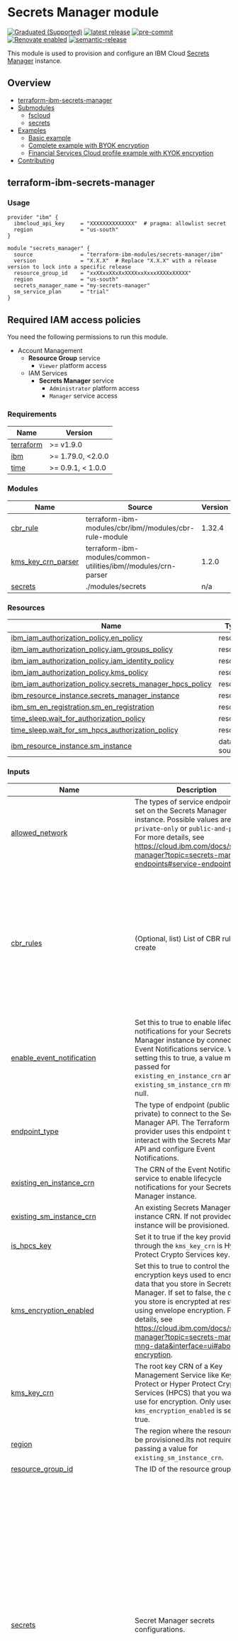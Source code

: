 # Secrets Manager module


[![Graduated (Supported)](https://img.shields.io/badge/Status-Graduated%20(Supported)-brightgreen)](https://terraform-ibm-modules.github.io/documentation/#/badge-status)
[![latest release](https://img.shields.io/github/v/release/terraform-ibm-modules/terraform-ibm-secrets-manager?logo=GitHub&sort=semver)](https://github.com/terraform-ibm-modules/terraform-ibm-secrets-manager/releases/latest)
[![pre-commit](https://img.shields.io/badge/pre--commit-enabled-brightgreen?logo=pre-commit&logoColor=white)](https://github.com/pre-commit/pre-commit)
[![Renovate enabled](https://img.shields.io/badge/renovate-enabled-brightgreen.svg)](https://renovatebot.com/)
[![semantic-release](https://img.shields.io/badge/%20%20%F0%9F%93%A6%F0%9F%9A%80-semantic--release-e10079.svg)](https://github.com/semantic-release/semantic-release)

<!-- Add a description of module(s) in this repo -->
This module is used to provision and configure an IBM Cloud [Secrets Manager](https://cloud.ibm.com/docs/secrets-manager?topic=secrets-manager-getting-started) instance.


<!-- Below content is automatically populated via pre-commit hook -->
<!-- BEGIN OVERVIEW HOOK -->
## Overview
* [terraform-ibm-secrets-manager](#terraform-ibm-secrets-manager)
* [Submodules](./modules)
    * [fscloud](./modules/fscloud)
    * [secrets](./modules/secrets)
* [Examples](./examples)
    * [Basic example](./examples/basic)
    * [Complete example with BYOK encryption](./examples/complete)
    * [Financial Services Cloud profile example with KYOK encryption](./examples/fscloud)
* [Contributing](#contributing)
<!-- END OVERVIEW HOOK -->

## terraform-ibm-secrets-manager

### Usage

```hcl
provider "ibm" {
  ibmcloud_api_key     = "XXXXXXXXXXXXXX"  # pragma: allowlist secret
  region               = "us-south"
}

module "secrets_manager" {
  source               = "terraform-ibm-modules/secrets-manager/ibm"
  version              = "X.X.X"  # Replace "X.X.X" with a release version to lock into a specific release
  resource_group_id    = "xxXXxxXXxXxXXXXxxXxxxXXXXxXXXXX"
  region               = "us-south"
  secrets_manager_name = "my-secrets-manager"
  sm_service_plan      = "trial"
}
```


## Required IAM access policies
You need the following permissions to run this module.

- Account Management
    - **Resource Group** service
        - `Viewer` platform access
    - IAM Services
        - **Secrets Manager** service
            - `Administrator` platform access
            - `Manager` service access


<!-- Below content is automatically populated via pre-commit hook -->
<!-- BEGINNING OF PRE-COMMIT-TERRAFORM DOCS HOOK -->
### Requirements

| Name | Version |
|------|---------|
| <a name="requirement_terraform"></a> [terraform](#requirement\_terraform) | >= v1.9.0 |
| <a name="requirement_ibm"></a> [ibm](#requirement\_ibm) | >= 1.79.0, <2.0.0 |
| <a name="requirement_time"></a> [time](#requirement\_time) | >= 0.9.1, < 1.0.0 |

### Modules

| Name | Source | Version |
|------|--------|---------|
| <a name="module_cbr_rule"></a> [cbr\_rule](#module\_cbr\_rule) | terraform-ibm-modules/cbr/ibm//modules/cbr-rule-module | 1.32.4 |
| <a name="module_kms_key_crn_parser"></a> [kms\_key\_crn\_parser](#module\_kms\_key\_crn\_parser) | terraform-ibm-modules/common-utilities/ibm//modules/crn-parser | 1.2.0 |
| <a name="module_secrets"></a> [secrets](#module\_secrets) | ./modules/secrets | n/a |

### Resources

| Name | Type |
|------|------|
| [ibm_iam_authorization_policy.en_policy](https://registry.terraform.io/providers/IBM-Cloud/ibm/latest/docs/resources/iam_authorization_policy) | resource |
| [ibm_iam_authorization_policy.iam_groups_policy](https://registry.terraform.io/providers/IBM-Cloud/ibm/latest/docs/resources/iam_authorization_policy) | resource |
| [ibm_iam_authorization_policy.iam_identity_policy](https://registry.terraform.io/providers/IBM-Cloud/ibm/latest/docs/resources/iam_authorization_policy) | resource |
| [ibm_iam_authorization_policy.kms_policy](https://registry.terraform.io/providers/IBM-Cloud/ibm/latest/docs/resources/iam_authorization_policy) | resource |
| [ibm_iam_authorization_policy.secrets_manager_hpcs_policy](https://registry.terraform.io/providers/IBM-Cloud/ibm/latest/docs/resources/iam_authorization_policy) | resource |
| [ibm_resource_instance.secrets_manager_instance](https://registry.terraform.io/providers/IBM-Cloud/ibm/latest/docs/resources/resource_instance) | resource |
| [ibm_sm_en_registration.sm_en_registration](https://registry.terraform.io/providers/IBM-Cloud/ibm/latest/docs/resources/sm_en_registration) | resource |
| [time_sleep.wait_for_authorization_policy](https://registry.terraform.io/providers/hashicorp/time/latest/docs/resources/sleep) | resource |
| [time_sleep.wait_for_sm_hpcs_authorization_policy](https://registry.terraform.io/providers/hashicorp/time/latest/docs/resources/sleep) | resource |
| [ibm_resource_instance.sm_instance](https://registry.terraform.io/providers/IBM-Cloud/ibm/latest/docs/data-sources/resource_instance) | data source |

### Inputs

| Name | Description | Type | Default | Required |
|------|-------------|------|---------|:--------:|
| <a name="input_allowed_network"></a> [allowed\_network](#input\_allowed\_network) | The types of service endpoints to set on the Secrets Manager instance. Possible values are `private-only` or `public-and-private`. For more details, see https://cloud.ibm.com/docs/secrets-manager?topic=secrets-manager-endpoints#service-endpoints | `string` | `"public-and-private"` | no |
| <a name="input_cbr_rules"></a> [cbr\_rules](#input\_cbr\_rules) | (Optional, list) List of CBR rules to create | <pre>list(object({<br/>    description = string<br/>    account_id  = string<br/>    rule_contexts = list(object({<br/>      attributes = optional(list(object({<br/>        name  = string<br/>        value = string<br/>    }))) }))<br/>    enforcement_mode = string<br/>    operations = optional(list(object({<br/>      api_types = list(object({<br/>        api_type_id = string<br/>      }))<br/>    })))<br/>  }))</pre> | `[]` | no |
| <a name="input_enable_event_notification"></a> [enable\_event\_notification](#input\_enable\_event\_notification) | Set this to true to enable lifecycle notifications for your Secrets Manager instance by connecting an Event Notifications service. When setting this to true, a value must be passed for `existing_en_instance_crn` and `existing_sm_instance_crn` must be null. | `bool` | `false` | no |
| <a name="input_endpoint_type"></a> [endpoint\_type](#input\_endpoint\_type) | The type of endpoint (public or private) to connect to the Secrets Manager API. The Terraform provider uses this endpoint type to interact with the Secrets Manager API and configure Event Notifications. | `string` | `"public"` | no |
| <a name="input_existing_en_instance_crn"></a> [existing\_en\_instance\_crn](#input\_existing\_en\_instance\_crn) | The CRN of the Event Notifications service to enable lifecycle notifications for your Secrets Manager instance. | `string` | `null` | no |
| <a name="input_existing_sm_instance_crn"></a> [existing\_sm\_instance\_crn](#input\_existing\_sm\_instance\_crn) | An existing Secrets Manager instance CRN. If not provided an new instance will be provisioned. | `string` | `null` | no |
| <a name="input_is_hpcs_key"></a> [is\_hpcs\_key](#input\_is\_hpcs\_key) | Set it to true if the key provided through the `kms_key_crn` is Hyper Protect Crypto Services key. | `bool` | `false` | no |
| <a name="input_kms_encryption_enabled"></a> [kms\_encryption\_enabled](#input\_kms\_encryption\_enabled) | Set this to true to control the encryption keys used to encrypt the data that you store in Secrets Manager. If set to false, the data that you store is encrypted at rest by using envelope encryption. For more details, see https://cloud.ibm.com/docs/secrets-manager?topic=secrets-manager-mng-data&interface=ui#about-encryption. | `bool` | `false` | no |
| <a name="input_kms_key_crn"></a> [kms\_key\_crn](#input\_kms\_key\_crn) | The root key CRN of a Key Management Service like Key Protect or Hyper Protect Crypto Services (HPCS) that you want to use for encryption. Only used if `kms_encryption_enabled` is set to true. | `string` | `null` | no |
| <a name="input_region"></a> [region](#input\_region) | The region where the resource will be provisioned.Its not required if passing a value for `existing_sm_instance_crn`. | `string` | `null` | no |
| <a name="input_resource_group_id"></a> [resource\_group\_id](#input\_resource\_group\_id) | The ID of the resource group | `string` | n/a | yes |
| <a name="input_secrets"></a> [secrets](#input\_secrets) | Secret Manager secrets configurations. | <pre>list(object({<br/>    secret_group_name        = string<br/>    secret_group_description = optional(string)<br/>    existing_secret_group    = optional(bool, false)<br/>    create_access_group      = optional(bool, false)<br/>    access_group_name        = optional(string)<br/>    access_group_roles       = optional(list(string))<br/>    access_group_tags        = optional(list(string))<br/>    secrets = optional(list(object({<br/>      secret_name                                 = string<br/>      secret_description                          = optional(string)<br/>      secret_type                                 = optional(string)<br/>      imported_cert_certificate                   = optional(string)<br/>      imported_cert_private_key                   = optional(string)<br/>      imported_cert_intermediate                  = optional(string)<br/>      secret_username                             = optional(string)<br/>      secret_labels                               = optional(list(string), [])<br/>      secret_payload_password                     = optional(string, "")<br/>      secret_auto_rotation                        = optional(bool, true)<br/>      secret_auto_rotation_unit                   = optional(string, "day")<br/>      secret_auto_rotation_interval               = optional(number, 89)<br/>      service_credentials_ttl                     = optional(string, "7776000") # 90 days<br/>      service_credentials_source_service_crn      = optional(string)<br/>      service_credentials_source_service_role_crn = optional(string)<br/>    })))<br/>  }))</pre> | `[]` | no |
| <a name="input_secrets_manager_name"></a> [secrets\_manager\_name](#input\_secrets\_manager\_name) | The name of the Secrets Manager instance to create | `string` | n/a | yes |
| <a name="input_skip_en_iam_authorization_policy"></a> [skip\_en\_iam\_authorization\_policy](#input\_skip\_en\_iam\_authorization\_policy) | Set to true to skip the creation of an IAM authorization policy that permits all Secrets Manager instances (scoped to the resource group) an 'Event Source Manager' role to the given Event Notifications instance passed in the `existing_en_instance_crn` input variable. In addition, no policy is created if `enable_event_notification` is set to false. | `bool` | `false` | no |
| <a name="input_skip_iam_authorization_policy"></a> [skip\_iam\_authorization\_policy](#input\_skip\_iam\_authorization\_policy) | Whether to skip the creation of the IAM authorization policies required to enable the IAM credentials engine. If set to false, policies will be created that grants the Secrets Manager instance 'Operator' access to the IAM identity service, and 'Groups Service Member Manage' access to the IAM groups service. | `bool` | `false` | no |
| <a name="input_skip_kms_iam_authorization_policy"></a> [skip\_kms\_iam\_authorization\_policy](#input\_skip\_kms\_iam\_authorization\_policy) | Whether to skip the creation of the IAM authorization policies required to enable the IAM credentials engine. If set to false, policies will be created that grants the Secrets Manager instance 'Operator' access to the IAM identity service, and 'Groups Service Member Manage' access to the IAM groups service. | `bool` | `false` | no |
| <a name="input_sm_service_plan"></a> [sm\_service\_plan](#input\_sm\_service\_plan) | The Secrets Manager plan to provision. | `string` | `"standard"` | no |
| <a name="input_sm_tags"></a> [sm\_tags](#input\_sm\_tags) | The list of resource tags that you want to associate with your Secrets Manager instance. | `list(string)` | `[]` | no |

### Outputs

| Name | Description |
|------|-------------|
| <a name="output_secret_groups"></a> [secret\_groups](#output\_secret\_groups) | IDs of the created Secret Group |
| <a name="output_secrets"></a> [secrets](#output\_secrets) | List of secret mananger secret config data |
| <a name="output_secrets_manager_crn"></a> [secrets\_manager\_crn](#output\_secrets\_manager\_crn) | CRN of the Secrets Manager instance |
| <a name="output_secrets_manager_dashboard_url"></a> [secrets\_manager\_dashboard\_url](#output\_secrets\_manager\_dashboard\_url) | Secrets Manager dashboard url. |
| <a name="output_secrets_manager_guid"></a> [secrets\_manager\_guid](#output\_secrets\_manager\_guid) | GUID of Secrets Manager instance |
| <a name="output_secrets_manager_id"></a> [secrets\_manager\_id](#output\_secrets\_manager\_id) | ID of the Secrets Manager instance |
| <a name="output_secrets_manager_name"></a> [secrets\_manager\_name](#output\_secrets\_manager\_name) | Name of the Secrets Manager instance |
| <a name="output_secrets_manager_region"></a> [secrets\_manager\_region](#output\_secrets\_manager\_region) | Region of the Secrets Manager instance |
<!-- END OF PRE-COMMIT-TERRAFORM DOCS HOOK -->

<!-- Leave this section as is so that your module has a link to local development environment set up steps for contributors to follow -->
## Contributing

You can report issues and request features for this module in GitHub issues in the module repo. See [Report an issue or request a feature](https://github.com/terraform-ibm-modules/.github/blob/main/.github/SUPPORT.md).

To set up your local development environment, see [Local development setup](https://terraform-ibm-modules.github.io/documentation/#/local-dev-setup) in the project documentation.
